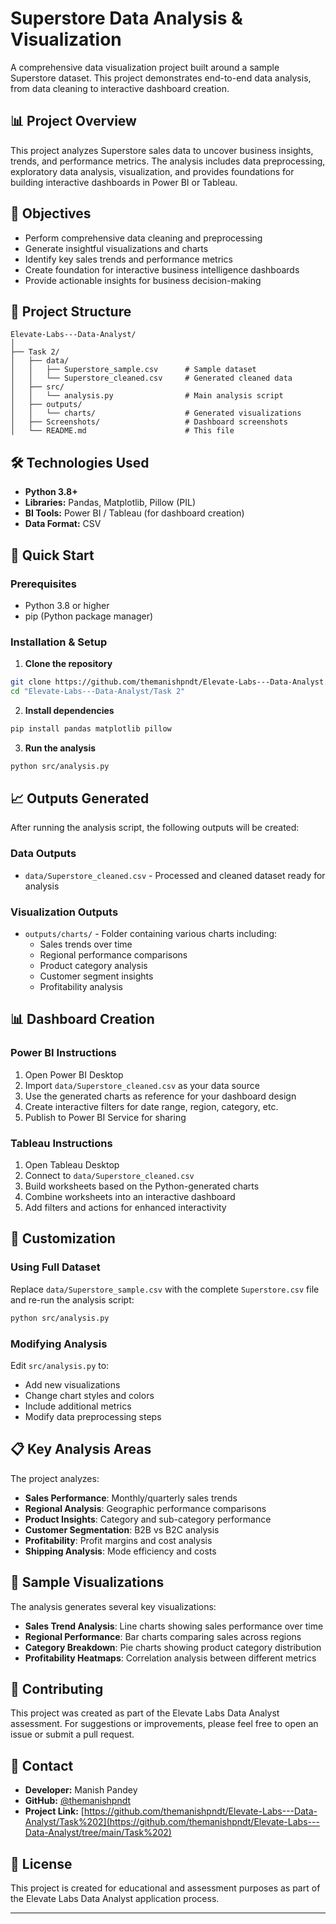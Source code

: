 # Superstore Data Analysis & Visualization

A comprehensive data visualization project built around a sample Superstore dataset. This project demonstrates end-to-end data analysis, from data cleaning to interactive dashboard creation.

## 📊 Project Overview

This project analyzes Superstore sales data to uncover business insights, trends, and performance metrics. The analysis includes data preprocessing, exploratory data analysis, visualization, and provides foundations for building interactive dashboards in Power BI or Tableau.

## 🎯 Objectives

- Perform comprehensive data cleaning and preprocessing
- Generate insightful visualizations and charts
- Identify key sales trends and performance metrics
- Create foundation for interactive business intelligence dashboards
- Provide actionable insights for business decision-making

## 📁 Project Structure

```
Elevate-Labs---Data-Analyst/
│
├── Task 2/
│   ├── data/
│   │   ├── Superstore_sample.csv      # Sample dataset
│   │   └── Superstore_cleaned.csv     # Generated cleaned data
│   ├── src/
│   │   └── analysis.py                # Main analysis script
│   ├── outputs/
│   │   └── charts/                    # Generated visualizations
│   ├── Screenshots/                   # Dashboard screenshots
│   └── README.md                      # This file
```

## 🛠️ Technologies Used

- **Python 3.8+**
- **Libraries:** Pandas, Matplotlib, Pillow (PIL)
- **BI Tools:** Power BI / Tableau (for dashboard creation)
- **Data Format:** CSV

## 🚀 Quick Start

### Prerequisites
- Python 3.8 or higher
- pip (Python package manager)

### Installation & Setup

1. **Clone the repository**
```bash
git clone https://github.com/themanishpndt/Elevate-Labs---Data-Analyst.git
cd "Elevate-Labs---Data-Analyst/Task 2"
```

2. **Install dependencies**
```bash
pip install pandas matplotlib pillow
```

3. **Run the analysis**
```bash
python src/analysis.py
```

## 📈 Outputs Generated

After running the analysis script, the following outputs will be created:

### Data Outputs
- `data/Superstore_cleaned.csv` - Processed and cleaned dataset ready for analysis

### Visualization Outputs
- `outputs/charts/` - Folder containing various charts including:
  - Sales trends over time
  - Regional performance comparisons
  - Product category analysis
  - Customer segment insights
  - Profitability analysis

## 📊 Dashboard Creation

### Power BI Instructions
1. Open Power BI Desktop
2. Import `data/Superstore_cleaned.csv` as your data source
3. Use the generated charts as reference for your dashboard design
4. Create interactive filters for date range, region, category, etc.
5. Publish to Power BI Service for sharing

### Tableau Instructions
1. Open Tableau Desktop
2. Connect to `data/Superstore_cleaned.csv`
3. Build worksheets based on the Python-generated charts
4. Combine worksheets into an interactive dashboard
5. Add filters and actions for enhanced interactivity

## 🔧 Customization

### Using Full Dataset
Replace `data/Superstore_sample.csv` with the complete `Superstore.csv` file and re-run the analysis script:

```bash
python src/analysis.py
```

### Modifying Analysis
Edit `src/analysis.py` to:
- Add new visualizations
- Change chart styles and colors
- Include additional metrics
- Modify data preprocessing steps

## 📋 Key Analysis Areas

The project analyzes:
- **Sales Performance**: Monthly/quarterly sales trends
- **Regional Analysis**: Geographic performance comparisons
- **Product Insights**: Category and sub-category performance
- **Customer Segmentation**: B2B vs B2C analysis
- **Profitability**: Profit margins and cost analysis
- **Shipping Analysis**: Mode efficiency and costs

## 🎨 Sample Visualizations

The analysis generates several key visualizations:

- **Sales Trend Analysis**: Line charts showing sales performance over time
- **Regional Performance**: Bar charts comparing sales across regions
- **Category Breakdown**: Pie charts showing product category distribution
- **Profitability Heatmaps**: Correlation analysis between different metrics

## 🤝 Contributing

This project was created as part of the Elevate Labs Data Analyst assessment. For suggestions or improvements, please feel free to open an issue or submit a pull request.

## 📧 Contact

- **Developer:** Manish Pandey
- **GitHub:** [@themanishpndt](https://github.com/themanishpndt)
- **Project Link:** [https://github.com/themanishpndt/Elevate-Labs---Data-Analyst/Task%202](https://github.com/themanishpndt/Elevate-Labs---Data-Analyst/tree/main/Task%202)

## 📄 License

This project is created for educational and assessment purposes as part of the Elevate Labs Data Analyst application process.

---
